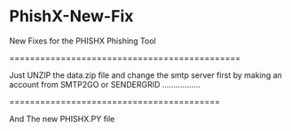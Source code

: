 # PhishX-New-Fix
New Fixes for the PHISHX Phishing Tool



=============================================

Just UNZIP the data.zip file and change the smtp server first by making an account from SMTP2GO or SENDERGRID .................


=========================================


And The new PHISHX.PY file
